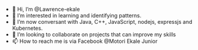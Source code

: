 - 👋 Hi, I’m @Lawrence-ekale
- 👀 I’m interested in learning and identifying patterns.
- 🌱 I’m now conversant with Java, C++, JavaScript, nodejs, expressjs and Kubernetes.
- 💞️ I’m looking to collaborate on projects that can improve my skills
- 📫 How to reach me is via Facebook @Motori Ekale Junior

<!---
Lawrence-ekale/Lawrence-ekale is a ✨ special ✨ repository because its `README.md` (this file) appears on your GitHub profile.
You can click the Preview link to take a look at your changes.
--->
